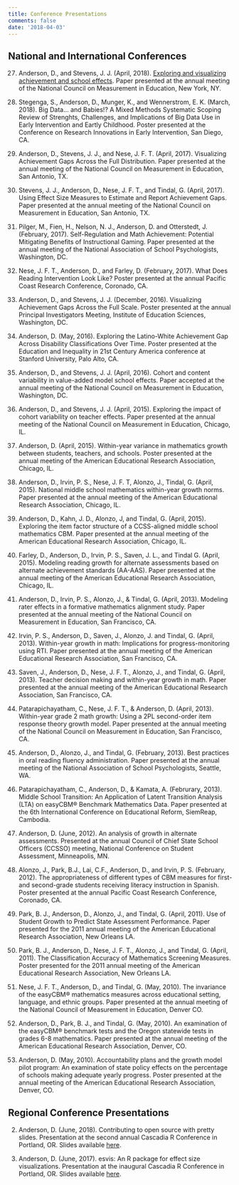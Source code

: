 ```yaml
---
title: Conference Presentations
comments: false
date: '2018-04-03'
---
```


## National and International Conferences
27. Anderson, D., and Stevens, J. J. (April, 2018). [Exploring and visualizing achievement and school effects](http://www.dandersondata.com/talks/ncme18/). Paper presented at the annual meeting of the National Council on Measurement in Education, New York, NY.

26.	Stegenga, S., Anderson, D., Munger, K., and Wennerstrom, E. K. (March, 2018). Big Data… and Babies!? A Mixed Methods Systematic Scoping Review of Strenghts, Challenges, and Implications of Big Data Use in Early Intervention and Eartly Childhood. Poster presented at the Conference on Research Innovations in Early Intervention, San Diego, CA.

25. Anderson, D., Stevens, J. J., and Nese, J. F. T. (April, 2017). Visualizing Achievement Gaps Across the Full Distribution. Paper presented at the annual meeting of the National Council on Measurement in Education, San Antonio, TX.

24.	Stevens, J. J., Anderson, D., Nese, J. F. T., and Tindal, G. (April, 2017). Using Effect Size Measures to Estimate and Report Achievement Gaps. Paper presented at the annual meeting of the National Council on Measurement in Education, San Antonio, TX.

23.	Pilger, M., Fien, H., Nelson, N. J., Anderson, D. and Otterstedt, J. (February, 2017). Self-Regulation and Math Achievement: Potential Mitigating Benefits of Instructional Gaming. Paper presented at the annual meeting of the National Association of School Psychologists, Washington, DC.

22.	Nese, J. F. T., Anderson, D., and Farley, D. (February, 2017). What Does Reading Intervention Look Like? Poster presented at the annual Pacific Coast Research Conference, Coronado, CA.

21.	Anderson, D., and Stevens, J. J. (December, 2016). Visualizing Achievement Gaps Across the Full Scale. Poster presented at the annual Principal Investigators Meeting, Institute of Education Sciences, Washington, DC.

20. Anderson, D. (May, 2016). Exploring the Latino-White Achievement Gap Across Disability Classifications Over Time. Poster presented at the Education and Inequality in 21st Century America conference at Stanford University, Palo Alto, CA.

19. Anderson, D., and Stevens, J. J. (April, 2016). Cohort and content variability in value-added model school effects. Paper accepted at the annual meeting of the National Council on Measurement in Education, Washington, DC.

18.	Anderson, D., and Stevens, J. J. (April, 2015). Exploring the impact of cohort variability on teacher effects. Paper presented at the annual meeting of the National Council on Measurement in Education, Chicago, IL.

17.	Anderson, D. (April, 2015). Within-year variance in mathematics growth between students, teachers, and schools. Poster presented at the annual meeting of the American Educational Research Association, Chicago, IL.

16.	Anderson, D., Irvin, P. S., Nese, J. F. T, Alonzo, J., Tindal, G. (April, 2015). National middle school mathematics within-year growth norms. Paper presented at the annual meeting of the American Educational Research Association, Chicago, IL.

15.	Anderson, D., Kahn, J. D., Alonzo, J, and Tindal, G. (April, 2015). Exploring the item factor structure of a CCSS-aligned middle school mathematics CBM. Paper presented at the annual meeting of the American Educational Research Association, Chicago, IL.

14.	Farley, D., Anderson, D., Irvin, P. S., Saven, J. L., and Tindal G. (April, 2015). Modeling reading growth for alternate assessments based on alternate achievement standards (AA-AAS). Paper presented at the annual meeting of the American Educational Research Association, Chicago, IL.
 
13. Anderson, D., Irvin, P. S., Alonzo, J., & Tindal, G. (April, 2013). Modeling rater effects in a formative mathematics alignment study. Paper presented at the annual meeting of the National Council on Measurement in Education, San Francisco, CA.

12.	Irvin, P. S., Anderson, D., Saven, J., Alonzo, J. and Tindal, G. (April, 2013). Within-year growth in math: Implications for progress-monitoring using RTI. Paper presented at the annual meeting of the American Educational Research Association, San Francisco, CA.

11.	Saven, J., Anderson, D., Nese, J. F. T., Alonzo, J., and Tindal, G. (April, 2013). Teacher decision making and within-year growth in math. Paper presented at the annual meeting of the American Educational Research Association, San Francisco, CA.

10.	Patarapichayatham, C., Nese, J. F. T., & Anderson, D. (April, 2013). Within-year grade 2 math growth: Using a 2PL second-order item response theory growth model. Paper presented at the annual meeting of the National Council on Measurement in Education, San Francisco, CA. 

9. Anderson, D., Alonzo, J., and Tindal, G. (February, 2013). Best practices in oral reading fluency administration. Paper presented at the annual meeting of the National Association of School Psychologists, Seattle, WA.

8. Patarapichayatham, C., Anderson, D., & Kamata, A. (Februrary, 2013). Middle School Transition: An Application of Latent Transition Analysis (LTA) on easyCBM® Benchmark Mathematics Data. Paper presented at the 6th International Conference on Educational Reform, SiemReap, Cambodia.

7. Anderson, D. (June, 2012). An analysis of growth in alternate assessments. Presented at the annual Council of Chief State School Officers (CCSSO) meeting, National Conference on Student Assessment, Minneapolis, MN.

6. Alonzo, J., Park, B.J., Lai, C.F., Anderson, D., and Irvin, P. S. (February, 2012). The appropriateness of different types of CBM measures for first- and second-grade students receiving literacy instruction in Spanish. Poster presented at the annual Pacific Coast Research Conference, Coronado, CA.

5. Park, B. J., Anderson, D., Alonzo, J., and Tindal, G. (April, 2011). Use of Student Growth to Predict State Assessment Performance. Paper presented for the 2011 annual meeting of the American Educational Research Association, New Orleans LA.

4. Park, B. J., Anderson, D., Nese, J. F. T., Alonzo, J., and Tindal, G. (April, 2011). The Classification Accuracy of Mathematics Screening Measures. Poster presented for the 2011 annual meeting of the American Educational Research Association, New Orleans LA.  

3. Nese, J. F. T., Anderson, D., and Tindal, G. (May, 2010). The invariance of the easyCBM® mathematics measures across educational setting, language, and ethnic groups. Paper presented at the annual meeting of the National Council of Measurement in Education, Denver CO. 
 
2. Anderson, D., Park, B. J., and Tindal, G. (May, 2010). An examination of the easyCBM® benchmark tests and the Oregon statewide tests in grades 6-8 mathematics. Paper presented at the annual meeting of the American Educational Research Association, Denver, CO.

1. Anderson, D. (May, 2010). Accountability plans and the growth model pilot program: An examination of state policy effects on the percentage of schools making adequate yearly progress. Poster presented at the annual meeting of the American Educational Research Association, Denver, CO.

## Regional Conference Presentations
2. Anderson, D. (June, 2018). Contributing to open source with pretty slides. Presentation at the second annual Cascadia R Conference in Portland, OR. Slides available [here](http://www.datalorax.com/talks/cascadia18/).

1. Anderson, D. (June, 2017). esvis: An R package for effect size visualizations. Presentation at the inaugural Cascadia R Conference in Portland, OR. Slides available [here](https://djanderson07.github.io/cascadia_r_conf-slides/).

